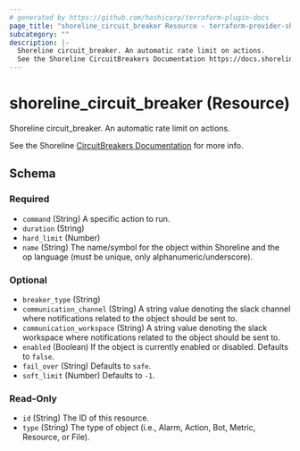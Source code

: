 ```yaml
---
# generated by https://github.com/hashicorp/terraform-plugin-docs
page_title: "shoreline_circuit_breaker Resource - terraform-provider-shoreline"
subcategory: ""
description: |-
  Shoreline circuit_breaker. An automatic rate limit on actions.
  See the Shoreline CircuitBreakers Documentation https://docs.shoreline.io/circuit_breakers for more info.
---
```


# shoreline_circuit_breaker (Resource)

Shoreline circuit_breaker. An automatic rate limit on actions.

See the Shoreline [CircuitBreakers Documentation](https://docs.shoreline.io/circuit_breakers) for more info.



<!-- schema generated by tfplugindocs -->
## Schema

### Required

- `command` (String) A specific action to run.
- `duration` (String)
- `hard_limit` (Number)
- `name` (String) The name/symbol for the object within Shoreline and the op language (must be unique, only alphanumeric/underscore).

### Optional

- `breaker_type` (String)
- `communication_channel` (String) A string value denoting the slack channel where notifications related to the object should be sent to.
- `communication_workspace` (String) A string value denoting the slack workspace where notifications related to the object should be sent to.
- `enabled` (Boolean) If the object is currently enabled or disabled. Defaults to `false`.
- `fail_over` (String) Defaults to `safe`.
- `soft_limit` (Number) Defaults to `-1`.

### Read-Only

- `id` (String) The ID of this resource.
- `type` (String) The type of object (i.e., Alarm, Action, Bot, Metric, Resource, or File).
